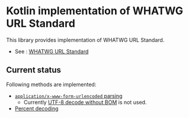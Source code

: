 Kotlin implementation of WHATWG URL Standard
==========

This library provides implementation of WHATWG URL Standard.

* See : [WHATWG URL Standard](https://url.spec.whatwg.org/)

## Current status

Following methods are implemented:

* [`application/x-www-form-urlencoded` parsing](https://url.spec.whatwg.org/#urlencoded-parsing)
    * Currently [UTF-8 decode without BOM](https://encoding.spec.whatwg.org/#utf-8-decode-without-bom) is not used.
* [Percent decoding](https://url.spec.whatwg.org/#percent-decode)
